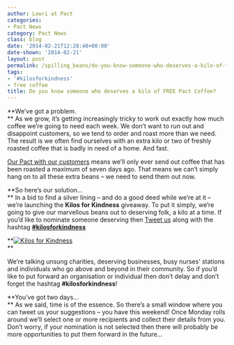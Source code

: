 ```yaml
---
author: Lowri at Pact
categories:
- Pact News
category: Pact News
class: blog
date: '2014-02-21T12:28:48+00:00'
date-shown: '2014-02-21'
layout: post
permalink: /spilling_beans/do-you-know-someone-who-deserves-a-kilo-of-free-pact-coffee
tags:
- '#kilosforkindness'
- free coffee
title: Do you know someone who deserves a kilo of FREE Pact Coffee?
---
```


**We’ve got a problem.  
** As we grow, it’s getting increasingly tricky to work out exactly how much
coffee we’re going to need each week. We don’t want to run out and disappoint
customers, so we tend to order and roast more than we need. The result is we
often find ourselves with an extra kilo or two of freshly roasted coffee that
is badly in need of a home. And fast.

[Our Pact with our customers](https://www.pactcoffee.com/about) means we’ll
only ever send out coffee that has been roasted a maximum of seven days ago.
That means we can’t simply hang on to all these extra beans – we need to send
them out now.

**So here’s our solution…  
** In a bid to find a silver lining – and do a good deed while we’re at it –
we’re launching the **Kilos for Kindness** giveaway. To put it simply, we’re
going to give our marvellous beans out to deserving folk, a kilo at a time. If
you’d like to nominate someone deserving then [Tweet
us](https://twitter.com/pactcoffee) along with the hashtag
[**#kilosforkindness**](https://twitter.com/search?q=%23kilosforkindness&src=typd)

**[![Kilos for
Kindness](http://pactcoffee.files.wordpress.com/2014/02/kilo.jpg?w=545)](http://pactcoffee.files.wordpress.com/2014/02/kilo.jpg)  
**

We’re talking unsung charities, deserving businesses, busy nurses’ stations
and individuals who go above and beyond in their community. So if you’d like
to put forward an organisation or individual then don’t delay and don’t forget
the hashtag **#kilosforkindness**!

**You’ve got two days…  
** As we said, time is of the essence. So there’s a small window where you can
tweet us your suggestions – you have this weekend! Once Monday rolls around
we’ll select one or more recipients and collect their details from you. Don’t
worry, if your nomination is not selected then there will probably be more
opportunities to put them forward in the future…